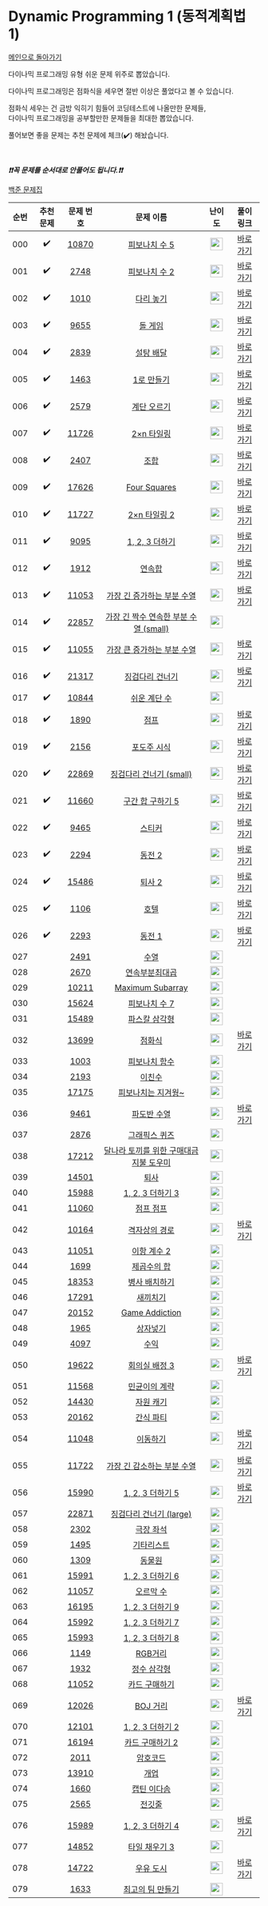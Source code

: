 # Dynamic Programming 1 (동적계획법 1)

[메인으로 돌아가기](https://github.com/tony9402/baekjoon)

다이나믹 프로그래밍 유형 쉬운 문제 위주로 뽑았습니다.

다이나믹 프로그래밍은 점화식을 세우면 절반 이상은 풀었다고 볼 수 있습니다.

점화식 세우는 건 금방 익히기 힘들어 코딩테스트에 나올만한 문제들,   
다이나믹 프로그래밍을 공부할만한 문제들을 최대한 뽑았습니다.

풀어보면 좋을 문제는 추천 문제에 체크(:heavy_check_mark:) 해놨습니다.

<br>

***❗️❗️꼭 문제를 순서대로 안풀어도 됩니다.❗️❗️***

[백준 문제집](https://www.acmicpc.net/workbook/view/7020)


|순번|추천 문제|문제 번호|문제 이름|난이도|풀이 링크|
|:--:|:--:|:--:|:--:|:--:|:--:|
|000|:heavy_check_mark:|<a href="https://www.acmicpc.net/problem/10870" target="_blank">10870</a>|<a href="https://www.acmicpc.net/problem/10870" target="_blank">피보나치 수 5</a>|<img height="25px" width="25px" src="https://static.solved.ac/tier_small/4.svg"/>|<a href="https://github.com/tony9402/algorithm-solutions/tree/main/solutions/baekjoon/10870" target="_blank">바로 가기</a>|
|001|:heavy_check_mark:|<a href="https://www.acmicpc.net/problem/2748" target="_blank">2748</a>|<a href="https://www.acmicpc.net/problem/2748" target="_blank">피보나치 수 2</a>|<img height="25px" width="25px" src="https://static.solved.ac/tier_small/5.svg"/>|<a href="https://github.com/tony9402/algorithm-solutions/tree/main/solutions/baekjoon/2748" target="_blank">바로 가기</a>|
|002|:heavy_check_mark:|<a href="https://www.acmicpc.net/problem/1010" target="_blank">1010</a>|<a href="https://www.acmicpc.net/problem/1010" target="_blank">다리 놓기</a>|<img height="25px" width="25px" src="https://static.solved.ac/tier_small/6.svg"/>|<a href="https://github.com/tony9402/algorithm-solutions/tree/main/solutions/baekjoon/1010" target="_blank">바로 가기</a>|
|003|:heavy_check_mark:|<a href="https://www.acmicpc.net/problem/9655" target="_blank">9655</a>|<a href="https://www.acmicpc.net/problem/9655" target="_blank">돌 게임</a>|<img height="25px" width="25px" src="https://static.solved.ac/tier_small/6.svg"/>|<a href="https://github.com/tony9402/algorithm-solutions/tree/main/solutions/baekjoon/9655" target="_blank">바로 가기</a>|
|004|:heavy_check_mark:|<a href="https://www.acmicpc.net/problem/2839" target="_blank">2839</a>|<a href="https://www.acmicpc.net/problem/2839" target="_blank">설탕 배달</a>|<img height="25px" width="25px" src="https://static.solved.ac/tier_small/7.svg"/>|<a href="https://github.com/tony9402/algorithm-solutions/tree/main/solutions/baekjoon/2839" target="_blank">바로 가기</a>|
|005|:heavy_check_mark:|<a href="https://www.acmicpc.net/problem/1463" target="_blank">1463</a>|<a href="https://www.acmicpc.net/problem/1463" target="_blank">1로 만들기</a>|<img height="25px" width="25px" src="https://static.solved.ac/tier_small/8.svg"/>|<a href="https://github.com/tony9402/algorithm-solutions/tree/main/solutions/baekjoon/1463" target="_blank">바로 가기</a>|
|006|:heavy_check_mark:|<a href="https://www.acmicpc.net/problem/2579" target="_blank">2579</a>|<a href="https://www.acmicpc.net/problem/2579" target="_blank">계단 오르기</a>|<img height="25px" width="25px" src="https://static.solved.ac/tier_small/8.svg"/>|<a href="https://github.com/tony9402/algorithm-solutions/tree/main/solutions/baekjoon/2579" target="_blank">바로 가기</a>|
|007|:heavy_check_mark:|<a href="https://www.acmicpc.net/problem/11726" target="_blank">11726</a>|<a href="https://www.acmicpc.net/problem/11726" target="_blank">2×n 타일링</a>|<img height="25px" width="25px" src="https://static.solved.ac/tier_small/8.svg"/>|<a href="https://github.com/tony9402/algorithm-solutions/tree/main/solutions/baekjoon/11726" target="_blank">바로 가기</a>|
|008|:heavy_check_mark:|<a href="https://www.acmicpc.net/problem/2407" target="_blank">2407</a>|<a href="https://www.acmicpc.net/problem/2407" target="_blank">조합</a>|<img height="25px" width="25px" src="https://static.solved.ac/tier_small/8.svg"/>|<a href="https://github.com/tony9402/algorithm-solutions/tree/main/solutions/baekjoon/2407" target="_blank">바로 가기</a>|
|009|:heavy_check_mark:|<a href="https://www.acmicpc.net/problem/17626" target="_blank">17626</a>|<a href="https://www.acmicpc.net/problem/17626" target="_blank">Four Squares</a>|<img height="25px" width="25px" src="https://static.solved.ac/tier_small/8.svg"/>|<a href="https://github.com/tony9402/algorithm-solutions/tree/main/solutions/baekjoon/17626" target="_blank">바로 가기</a>|
|010|:heavy_check_mark:|<a href="https://www.acmicpc.net/problem/11727" target="_blank">11727</a>|<a href="https://www.acmicpc.net/problem/11727" target="_blank">2×n 타일링 2</a>|<img height="25px" width="25px" src="https://static.solved.ac/tier_small/8.svg"/>|<a href="https://github.com/tony9402/algorithm-solutions/tree/main/solutions/baekjoon/11727" target="_blank">바로 가기</a>|
|011|:heavy_check_mark:|<a href="https://www.acmicpc.net/problem/9095" target="_blank">9095</a>|<a href="https://www.acmicpc.net/problem/9095" target="_blank">1, 2, 3 더하기</a>|<img height="25px" width="25px" src="https://static.solved.ac/tier_small/8.svg"/>|<a href="https://github.com/tony9402/algorithm-solutions/tree/main/solutions/baekjoon/9095" target="_blank">바로 가기</a>|
|012|:heavy_check_mark:|<a href="https://www.acmicpc.net/problem/1912" target="_blank">1912</a>|<a href="https://www.acmicpc.net/problem/1912" target="_blank">연속합</a>|<img height="25px" width="25px" src="https://static.solved.ac/tier_small/9.svg"/>|<a href="https://github.com/tony9402/algorithm-solutions/tree/main/solutions/baekjoon/1912" target="_blank">바로 가기</a>|
|013|:heavy_check_mark:|<a href="https://www.acmicpc.net/problem/11053" target="_blank">11053</a>|<a href="https://www.acmicpc.net/problem/11053" target="_blank">가장 긴 증가하는 부분 수열</a>|<img height="25px" width="25px" src="https://static.solved.ac/tier_small/9.svg"/>|<a href="https://github.com/tony9402/algorithm-solutions/tree/main/solutions/baekjoon/11053" target="_blank">바로 가기</a>|
|014|:heavy_check_mark:|<a href="https://www.acmicpc.net/problem/22857" target="_blank">22857</a>|<a href="https://www.acmicpc.net/problem/22857" target="_blank">가장 긴 짝수 연속한 부분 수열 (small)</a>|<img height="25px" width="25px" src="https://static.solved.ac/tier_small/9.svg"/>||
|015|:heavy_check_mark:|<a href="https://www.acmicpc.net/problem/11055" target="_blank">11055</a>|<a href="https://www.acmicpc.net/problem/11055" target="_blank">가장 큰 증가하는 부분 수열</a>|<img height="25px" width="25px" src="https://static.solved.ac/tier_small/9.svg"/>|<a href="https://github.com/tony9402/algorithm-solutions/tree/main/solutions/baekjoon/11055" target="_blank">바로 가기</a>|
|016|:heavy_check_mark:|<a href="https://www.acmicpc.net/problem/21317" target="_blank">21317</a>|<a href="https://www.acmicpc.net/problem/21317" target="_blank">징검다리 건너기</a>|<img height="25px" width="25px" src="https://static.solved.ac/tier_small/10.svg"/>|<a href="https://github.com/tony9402/algorithm-solutions/tree/main/solutions/baekjoon/21317" target="_blank">바로 가기</a>|
|017|:heavy_check_mark:|<a href="https://www.acmicpc.net/problem/10844" target="_blank">10844</a>|<a href="https://www.acmicpc.net/problem/10844" target="_blank">쉬운 계단 수</a>|<img height="25px" width="25px" src="https://static.solved.ac/tier_small/10.svg"/>||
|018|:heavy_check_mark:|<a href="https://www.acmicpc.net/problem/1890" target="_blank">1890</a>|<a href="https://www.acmicpc.net/problem/1890" target="_blank">점프</a>|<img height="25px" width="25px" src="https://static.solved.ac/tier_small/10.svg"/>|<a href="https://github.com/tony9402/algorithm-solutions/tree/main/solutions/baekjoon/1890" target="_blank">바로 가기</a>|
|019|:heavy_check_mark:|<a href="https://www.acmicpc.net/problem/2156" target="_blank">2156</a>|<a href="https://www.acmicpc.net/problem/2156" target="_blank">포도주 시식</a>|<img height="25px" width="25px" src="https://static.solved.ac/tier_small/10.svg"/>|<a href="https://github.com/tony9402/algorithm-solutions/tree/main/solutions/baekjoon/2156" target="_blank">바로 가기</a>|
|020|:heavy_check_mark:|<a href="https://www.acmicpc.net/problem/22869" target="_blank">22869</a>|<a href="https://www.acmicpc.net/problem/22869" target="_blank">징검다리 건너기 (small)</a>|<img height="25px" width="25px" src="https://static.solved.ac/tier_small/10.svg"/>|<a href="https://github.com/tony9402/algorithm-solutions/tree/main/solutions/baekjoon/22869" target="_blank">바로 가기</a>|
|021|:heavy_check_mark:|<a href="https://www.acmicpc.net/problem/11660" target="_blank">11660</a>|<a href="https://www.acmicpc.net/problem/11660" target="_blank">구간 합 구하기 5</a>|<img height="25px" width="25px" src="https://static.solved.ac/tier_small/10.svg"/>|<a href="https://github.com/tony9402/algorithm-solutions/tree/main/solutions/baekjoon/11660" target="_blank">바로 가기</a>|
|022|:heavy_check_mark:|<a href="https://www.acmicpc.net/problem/9465" target="_blank">9465</a>|<a href="https://www.acmicpc.net/problem/9465" target="_blank">스티커</a>|<img height="25px" width="25px" src="https://static.solved.ac/tier_small/10.svg"/>|<a href="https://github.com/tony9402/algorithm-solutions/tree/main/solutions/baekjoon/9465" target="_blank">바로 가기</a>|
|023|:heavy_check_mark:|<a href="https://www.acmicpc.net/problem/2294" target="_blank">2294</a>|<a href="https://www.acmicpc.net/problem/2294" target="_blank">동전 2</a>|<img height="25px" width="25px" src="https://static.solved.ac/tier_small/11.svg"/>|<a href="https://github.com/tony9402/algorithm-solutions/tree/main/solutions/baekjoon/2294" target="_blank">바로 가기</a>|
|024|:heavy_check_mark:|<a href="https://www.acmicpc.net/problem/15486" target="_blank">15486</a>|<a href="https://www.acmicpc.net/problem/15486" target="_blank">퇴사 2</a>|<img height="25px" width="25px" src="https://static.solved.ac/tier_small/11.svg"/>|<a href="https://github.com/tony9402/algorithm-solutions/tree/main/solutions/baekjoon/15486" target="_blank">바로 가기</a>|
|025|:heavy_check_mark:|<a href="https://www.acmicpc.net/problem/1106" target="_blank">1106</a>|<a href="https://www.acmicpc.net/problem/1106" target="_blank">호텔</a>|<img height="25px" width="25px" src="https://static.solved.ac/tier_small/12.svg"/>|<a href="https://github.com/tony9402/algorithm-solutions/tree/main/solutions/baekjoon/1106" target="_blank">바로 가기</a>|
|026|:heavy_check_mark:|<a href="https://www.acmicpc.net/problem/2293" target="_blank">2293</a>|<a href="https://www.acmicpc.net/problem/2293" target="_blank">동전 1</a>|<img height="25px" width="25px" src="https://static.solved.ac/tier_small/12.svg"/>|<a href="https://github.com/tony9402/algorithm-solutions/tree/main/solutions/baekjoon/2293" target="_blank">바로 가기</a>|
|027||<a href="https://www.acmicpc.net/problem/2491" target="_blank">2491</a>|<a href="https://www.acmicpc.net/problem/2491" target="_blank">수열</a>|<img height="25px" width="25px" src="https://static.solved.ac/tier_small/7.svg"/>||
|028||<a href="https://www.acmicpc.net/problem/2670" target="_blank">2670</a>|<a href="https://www.acmicpc.net/problem/2670" target="_blank">연속부분최대곱</a>|<img height="25px" width="25px" src="https://static.solved.ac/tier_small/7.svg"/>||
|029||<a href="https://www.acmicpc.net/problem/10211" target="_blank">10211</a>|<a href="https://www.acmicpc.net/problem/10211" target="_blank">Maximum Subarray</a>|<img height="25px" width="25px" src="https://static.solved.ac/tier_small/7.svg"/>||
|030||<a href="https://www.acmicpc.net/problem/15624" target="_blank">15624</a>|<a href="https://www.acmicpc.net/problem/15624" target="_blank">피보나치 수 7</a>|<img height="25px" width="25px" src="https://static.solved.ac/tier_small/7.svg"/>||
|031||<a href="https://www.acmicpc.net/problem/15489" target="_blank">15489</a>|<a href="https://www.acmicpc.net/problem/15489" target="_blank">파스칼 삼각형</a>|<img height="25px" width="25px" src="https://static.solved.ac/tier_small/7.svg"/>||
|032||<a href="https://www.acmicpc.net/problem/13699" target="_blank">13699</a>|<a href="https://www.acmicpc.net/problem/13699" target="_blank">점화식</a>|<img height="25px" width="25px" src="https://static.solved.ac/tier_small/7.svg"/>|<a href="https://github.com/tony9402/algorithm-solutions/tree/main/solutions/baekjoon/13699" target="_blank">바로 가기</a>|
|033||<a href="https://www.acmicpc.net/problem/1003" target="_blank">1003</a>|<a href="https://www.acmicpc.net/problem/1003" target="_blank">피보나치 함수</a>|<img height="25px" width="25px" src="https://static.solved.ac/tier_small/8.svg"/>||
|034||<a href="https://www.acmicpc.net/problem/2193" target="_blank">2193</a>|<a href="https://www.acmicpc.net/problem/2193" target="_blank">이친수</a>|<img height="25px" width="25px" src="https://static.solved.ac/tier_small/8.svg"/>||
|035||<a href="https://www.acmicpc.net/problem/17175" target="_blank">17175</a>|<a href="https://www.acmicpc.net/problem/17175" target="_blank">피보나치는 지겨웡~</a>|<img height="25px" width="25px" src="https://static.solved.ac/tier_small/8.svg"/>||
|036||<a href="https://www.acmicpc.net/problem/9461" target="_blank">9461</a>|<a href="https://www.acmicpc.net/problem/9461" target="_blank">파도반 수열</a>|<img height="25px" width="25px" src="https://static.solved.ac/tier_small/8.svg"/>|<a href="https://github.com/tony9402/algorithm-solutions/tree/main/solutions/baekjoon/9461" target="_blank">바로 가기</a>|
|037||<a href="https://www.acmicpc.net/problem/2876" target="_blank">2876</a>|<a href="https://www.acmicpc.net/problem/2876" target="_blank">그래픽스 퀴즈</a>|<img height="25px" width="25px" src="https://static.solved.ac/tier_small/8.svg"/>||
|038||<a href="https://www.acmicpc.net/problem/17212" target="_blank">17212</a>|<a href="https://www.acmicpc.net/problem/17212" target="_blank">달나라 토끼를 위한 구매대금 지불 도우미</a>|<img height="25px" width="25px" src="https://static.solved.ac/tier_small/8.svg"/>||
|039||<a href="https://www.acmicpc.net/problem/14501" target="_blank">14501</a>|<a href="https://www.acmicpc.net/problem/14501" target="_blank">퇴사</a>|<img height="25px" width="25px" src="https://static.solved.ac/tier_small/8.svg"/>||
|040||<a href="https://www.acmicpc.net/problem/15988" target="_blank">15988</a>|<a href="https://www.acmicpc.net/problem/15988" target="_blank">1, 2, 3 더하기 3</a>|<img height="25px" width="25px" src="https://static.solved.ac/tier_small/9.svg"/>||
|041||<a href="https://www.acmicpc.net/problem/11060" target="_blank">11060</a>|<a href="https://www.acmicpc.net/problem/11060" target="_blank">점프 점프</a>|<img height="25px" width="25px" src="https://static.solved.ac/tier_small/9.svg"/>||
|042||<a href="https://www.acmicpc.net/problem/10164" target="_blank">10164</a>|<a href="https://www.acmicpc.net/problem/10164" target="_blank">격자상의 경로</a>|<img height="25px" width="25px" src="https://static.solved.ac/tier_small/9.svg"/>|<a href="https://github.com/tony9402/algorithm-solutions/tree/main/solutions/baekjoon/10164" target="_blank">바로 가기</a>|
|043||<a href="https://www.acmicpc.net/problem/11051" target="_blank">11051</a>|<a href="https://www.acmicpc.net/problem/11051" target="_blank">이항 계수 2</a>|<img height="25px" width="25px" src="https://static.solved.ac/tier_small/9.svg"/>||
|044||<a href="https://www.acmicpc.net/problem/1699" target="_blank">1699</a>|<a href="https://www.acmicpc.net/problem/1699" target="_blank">제곱수의 합</a>|<img height="25px" width="25px" src="https://static.solved.ac/tier_small/9.svg"/>||
|045||<a href="https://www.acmicpc.net/problem/18353" target="_blank">18353</a>|<a href="https://www.acmicpc.net/problem/18353" target="_blank">병사 배치하기</a>|<img height="25px" width="25px" src="https://static.solved.ac/tier_small/9.svg"/>||
|046||<a href="https://www.acmicpc.net/problem/17291" target="_blank">17291</a>|<a href="https://www.acmicpc.net/problem/17291" target="_blank">새끼치기</a>|<img height="25px" width="25px" src="https://static.solved.ac/tier_small/9.svg"/>||
|047||<a href="https://www.acmicpc.net/problem/20152" target="_blank">20152</a>|<a href="https://www.acmicpc.net/problem/20152" target="_blank">Game Addiction</a>|<img height="25px" width="25px" src="https://static.solved.ac/tier_small/9.svg"/>||
|048||<a href="https://www.acmicpc.net/problem/1965" target="_blank">1965</a>|<a href="https://www.acmicpc.net/problem/1965" target="_blank">상자넣기</a>|<img height="25px" width="25px" src="https://static.solved.ac/tier_small/9.svg"/>||
|049||<a href="https://www.acmicpc.net/problem/4097" target="_blank">4097</a>|<a href="https://www.acmicpc.net/problem/4097" target="_blank">수익</a>|<img height="25px" width="25px" src="https://static.solved.ac/tier_small/9.svg"/>||
|050||<a href="https://www.acmicpc.net/problem/19622" target="_blank">19622</a>|<a href="https://www.acmicpc.net/problem/19622" target="_blank">회의실 배정 3</a>|<img height="25px" width="25px" src="https://static.solved.ac/tier_small/9.svg"/>|<a href="https://github.com/tony9402/algorithm-solutions/tree/main/solutions/baekjoon/19622" target="_blank">바로 가기</a>|
|051||<a href="https://www.acmicpc.net/problem/11568" target="_blank">11568</a>|<a href="https://www.acmicpc.net/problem/11568" target="_blank">민균이의 계략</a>|<img height="25px" width="25px" src="https://static.solved.ac/tier_small/9.svg"/>||
|052||<a href="https://www.acmicpc.net/problem/14430" target="_blank">14430</a>|<a href="https://www.acmicpc.net/problem/14430" target="_blank">자원 캐기</a>|<img height="25px" width="25px" src="https://static.solved.ac/tier_small/9.svg"/>||
|053||<a href="https://www.acmicpc.net/problem/20162" target="_blank">20162</a>|<a href="https://www.acmicpc.net/problem/20162" target="_blank">간식 파티</a>|<img height="25px" width="25px" src="https://static.solved.ac/tier_small/9.svg"/>||
|054||<a href="https://www.acmicpc.net/problem/11048" target="_blank">11048</a>|<a href="https://www.acmicpc.net/problem/11048" target="_blank">이동하기</a>|<img height="25px" width="25px" src="https://static.solved.ac/tier_small/9.svg"/>|<a href="https://github.com/tony9402/algorithm-solutions/tree/main/solutions/baekjoon/11048" target="_blank">바로 가기</a>|
|055||<a href="https://www.acmicpc.net/problem/11722" target="_blank">11722</a>|<a href="https://www.acmicpc.net/problem/11722" target="_blank">가장 긴 감소하는 부분 수열</a>|<img height="25px" width="25px" src="https://static.solved.ac/tier_small/9.svg"/>|<a href="https://github.com/tony9402/algorithm-solutions/tree/main/solutions/baekjoon/11722" target="_blank">바로 가기</a>|
|056||<a href="https://www.acmicpc.net/problem/15990" target="_blank">15990</a>|<a href="https://www.acmicpc.net/problem/15990" target="_blank">1, 2, 3 더하기 5</a>|<img height="25px" width="25px" src="https://static.solved.ac/tier_small/10.svg"/>|<a href="https://github.com/tony9402/algorithm-solutions/tree/main/solutions/baekjoon/15990" target="_blank">바로 가기</a>|
|057||<a href="https://www.acmicpc.net/problem/22871" target="_blank">22871</a>|<a href="https://www.acmicpc.net/problem/22871" target="_blank">징검다리 건너기 (large)</a>|<img height="25px" width="25px" src="https://static.solved.ac/tier_small/10.svg"/>||
|058||<a href="https://www.acmicpc.net/problem/2302" target="_blank">2302</a>|<a href="https://www.acmicpc.net/problem/2302" target="_blank">극장 좌석</a>|<img height="25px" width="25px" src="https://static.solved.ac/tier_small/10.svg"/>||
|059||<a href="https://www.acmicpc.net/problem/1495" target="_blank">1495</a>|<a href="https://www.acmicpc.net/problem/1495" target="_blank">기타리스트</a>|<img height="25px" width="25px" src="https://static.solved.ac/tier_small/10.svg"/>||
|060||<a href="https://www.acmicpc.net/problem/1309" target="_blank">1309</a>|<a href="https://www.acmicpc.net/problem/1309" target="_blank">동물원</a>|<img height="25px" width="25px" src="https://static.solved.ac/tier_small/10.svg"/>||
|061||<a href="https://www.acmicpc.net/problem/15991" target="_blank">15991</a>|<a href="https://www.acmicpc.net/problem/15991" target="_blank">1, 2, 3 더하기 6</a>|<img height="25px" width="25px" src="https://static.solved.ac/tier_small/10.svg"/>||
|062||<a href="https://www.acmicpc.net/problem/11057" target="_blank">11057</a>|<a href="https://www.acmicpc.net/problem/11057" target="_blank">오르막 수</a>|<img height="25px" width="25px" src="https://static.solved.ac/tier_small/10.svg"/>||
|063||<a href="https://www.acmicpc.net/problem/16195" target="_blank">16195</a>|<a href="https://www.acmicpc.net/problem/16195" target="_blank">1, 2, 3 더하기 9</a>|<img height="25px" width="25px" src="https://static.solved.ac/tier_small/10.svg"/>||
|064||<a href="https://www.acmicpc.net/problem/15992" target="_blank">15992</a>|<a href="https://www.acmicpc.net/problem/15992" target="_blank">1, 2, 3 더하기 7</a>|<img height="25px" width="25px" src="https://static.solved.ac/tier_small/10.svg"/>||
|065||<a href="https://www.acmicpc.net/problem/15993" target="_blank">15993</a>|<a href="https://www.acmicpc.net/problem/15993" target="_blank">1, 2, 3 더하기 8</a>|<img height="25px" width="25px" src="https://static.solved.ac/tier_small/10.svg"/>||
|066||<a href="https://www.acmicpc.net/problem/1149" target="_blank">1149</a>|<a href="https://www.acmicpc.net/problem/1149" target="_blank">RGB거리</a>|<img height="25px" width="25px" src="https://static.solved.ac/tier_small/10.svg"/>||
|067||<a href="https://www.acmicpc.net/problem/1932" target="_blank">1932</a>|<a href="https://www.acmicpc.net/problem/1932" target="_blank">정수 삼각형</a>|<img height="25px" width="25px" src="https://static.solved.ac/tier_small/10.svg"/>||
|068||<a href="https://www.acmicpc.net/problem/11052" target="_blank">11052</a>|<a href="https://www.acmicpc.net/problem/11052" target="_blank">카드 구매하기</a>|<img height="25px" width="25px" src="https://static.solved.ac/tier_small/10.svg"/>||
|069||<a href="https://www.acmicpc.net/problem/12026" target="_blank">12026</a>|<a href="https://www.acmicpc.net/problem/12026" target="_blank">BOJ 거리</a>|<img height="25px" width="25px" src="https://static.solved.ac/tier_small/10.svg"/>|<a href="https://github.com/tony9402/algorithm-solutions/tree/main/solutions/baekjoon/12026" target="_blank">바로 가기</a>|
|070||<a href="https://www.acmicpc.net/problem/12101" target="_blank">12101</a>|<a href="https://www.acmicpc.net/problem/12101" target="_blank">1, 2, 3 더하기 2</a>|<img height="25px" width="25px" src="https://static.solved.ac/tier_small/10.svg"/>||
|071||<a href="https://www.acmicpc.net/problem/16194" target="_blank">16194</a>|<a href="https://www.acmicpc.net/problem/16194" target="_blank">카드 구매하기 2</a>|<img height="25px" width="25px" src="https://static.solved.ac/tier_small/10.svg"/>||
|072||<a href="https://www.acmicpc.net/problem/2011" target="_blank">2011</a>|<a href="https://www.acmicpc.net/problem/2011" target="_blank">암호코드</a>|<img height="25px" width="25px" src="https://static.solved.ac/tier_small/11.svg"/>||
|073||<a href="https://www.acmicpc.net/problem/13910" target="_blank">13910</a>|<a href="https://www.acmicpc.net/problem/13910" target="_blank">개업</a>|<img height="25px" width="25px" src="https://static.solved.ac/tier_small/11.svg"/>||
|074||<a href="https://www.acmicpc.net/problem/1660" target="_blank">1660</a>|<a href="https://www.acmicpc.net/problem/1660" target="_blank">캡틴 이다솜</a>|<img height="25px" width="25px" src="https://static.solved.ac/tier_small/11.svg"/>||
|075||<a href="https://www.acmicpc.net/problem/2565" target="_blank">2565</a>|<a href="https://www.acmicpc.net/problem/2565" target="_blank">전깃줄</a>|<img height="25px" width="25px" src="https://static.solved.ac/tier_small/11.svg"/>||
|076||<a href="https://www.acmicpc.net/problem/15989" target="_blank">15989</a>|<a href="https://www.acmicpc.net/problem/15989" target="_blank">1, 2, 3 더하기 4</a>|<img height="25px" width="25px" src="https://static.solved.ac/tier_small/11.svg"/>|<a href="https://github.com/tony9402/algorithm-solutions/tree/main/solutions/baekjoon/15989" target="_blank">바로 가기</a>|
|077||<a href="https://www.acmicpc.net/problem/14852" target="_blank">14852</a>|<a href="https://www.acmicpc.net/problem/14852" target="_blank">타일 채우기 3</a>|<img height="25px" width="25px" src="https://static.solved.ac/tier_small/12.svg"/>||
|078||<a href="https://www.acmicpc.net/problem/14722" target="_blank">14722</a>|<a href="https://www.acmicpc.net/problem/14722" target="_blank">우유 도시</a>|<img height="25px" width="25px" src="https://static.solved.ac/tier_small/12.svg"/>|<a href="https://github.com/tony9402/algorithm-solutions/tree/main/solutions/baekjoon/14722" target="_blank">바로 가기</a>|
|079||<a href="https://www.acmicpc.net/problem/1633" target="_blank">1633</a>|<a href="https://www.acmicpc.net/problem/1633" target="_blank">최고의 팀 만들기</a>|<img height="25px" width="25px" src="https://static.solved.ac/tier_small/12.svg"/>||